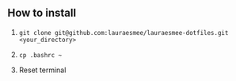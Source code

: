 ## How to install
1. `git clone git@github.com:lauraesmee/lauraesmee-dotfiles.git <your_directory>`

2. `cp .bashrc ~`

3. Reset terminal

